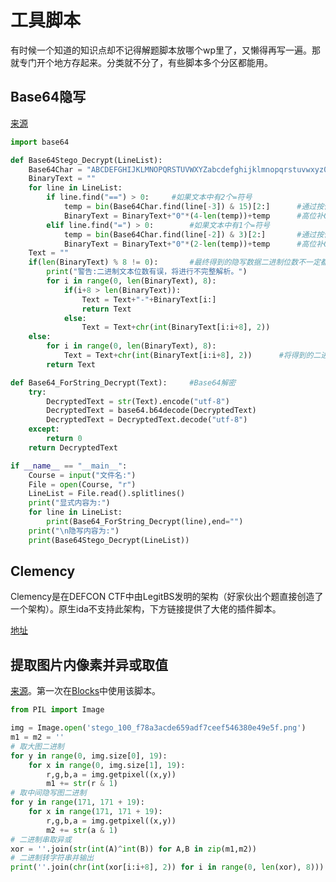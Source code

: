 # 工具脚本

有时候一个知道的知识点却不记得解题脚本放哪个wp里了，又懒得再写一遍。那就专门开个地方存起来。分类就不分了，有些脚本多个分区都能用。

## Base64隐写

[来源](https://zhuanlan.zhihu.com/p/349481870)

```python
import base64

def Base64Stego_Decrypt(LineList):
    Base64Char = "ABCDEFGHIJKLMNOPQRSTUVWXYZabcdefghijklmnopqrstuvwxyz0123456789+/"     #Base64字符集 已按照规范排列
    BinaryText = ""
    for line in LineList:
        if line.find("==") > 0:     #如果文本中有2个=符号
            temp = bin(Base64Char.find(line[-3]) & 15)[2:]      #通过按位与&15运算取出二进制数后4位 [2:]的作用是将0b过滤掉
            BinaryText = BinaryText+"0"*(4-len(temp))+temp      #高位补0
        elif line.find("=") > 0:        #如果文本中有1个=符号
            temp = bin(Base64Char.find(line[-2]) & 3)[2:]       #通过按位与&3运算取出二进制数后2位
            BinaryText = BinaryText+"0"*(2-len(temp))+temp      #高位补0
    Text = ""
    if(len(BinaryText) % 8 != 0):       #最终得到的隐写数据二进制位数不一定都是8的倍数，为了避免数组越界，加上一个判断
        print("警告:二进制文本位数有误，将进行不完整解析。")
        for i in range(0, len(BinaryText), 8):
            if(i+8 > len(BinaryText)):
                Text = Text+"-"+BinaryText[i:]
                return Text
            else:
                Text = Text+chr(int(BinaryText[i:i+8], 2))
    else:
        for i in range(0, len(BinaryText), 8):
            Text = Text+chr(int(BinaryText[i:i+8], 2))      #将得到的二进制数每8位一组对照ASCII码转化字符
        return Text

def Base64_ForString_Decrypt(Text):     #Base64解密
    try:
        DecryptedText = str(Text).encode("utf-8")
        DecryptedText = base64.b64decode(DecryptedText)
        DecryptedText = DecryptedText.decode("utf-8")
    except:
        return 0
    return DecryptedText

if __name__ == "__main__":
    Course = input("文件名:")
    File = open(Course, "r")
    LineList = File.read().splitlines()
    print("显式内容为:")
    for line in LineList:
        print(Base64_ForString_Decrypt(line),end="")
    print("\n隐写内容为:")
    print(Base64Stego_Decrypt(LineList))
```

## Clemency

Clemency是在DEFCON CTF中由LegitBS发明的架构（好家伙出个题直接创造了一个架构）。原生ida不支持此架构，下方链接提供了大佬的插件脚本。

[地址](https://github.com/cseagle/ida_clemency)

## 提取图片内像素并异或取值

[来源](https://blog.wujiaxing.cn/2019/09/25/e4a0a49e/)。第一次在[Blocks](https://github.com/C0nstellati0n/NoobCTF/blob/main/CTF/%E6%94%BB%E9%98%B2%E4%B8%96%E7%95%8C/8%E7%BA%A7/Misc/Blocks.md)中使用该脚本。

```python
from PIL import Image

img = Image.open('stego_100_f78a3acde659adf7ceef546380e49e5f.png')
m1 = m2 = ''
# 取大图二进制
for y in range(0, img.size[0], 19):
    for x in range(0, img.size[1], 19):
        r,g,b,a = img.getpixel((x,y))
        m1 += str(r & 1)
# 取中间隐写图二进制
for y in range(171, 171 + 19):
    for x in range(171, 171 + 19):
        r,g,b,a = img.getpixel((x,y))
        m2 += str(a & 1)
# 二进制串取异或
xor = ''.join(str(int(A)^int(B)) for A,B in zip(m1,m2))
# 二进制转字符串并输出
print(''.join(chr(int(xor[i:i+8], 2)) for i in range(0, len(xor), 8)))
```